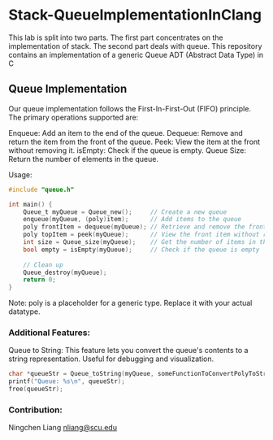 # Stack-QueueImplementationInClang
This lab is split into two parts. The first part concentrates on the implementation of stack. The second part deals with queue.
This repository contains an implementation of a generic Queue ADT (Abstract Data Type) in C

## Queue Implementation
Our queue implementation follows the First-In-First-Out (FIFO) principle. The primary operations supported are:

Enqueue: Add an item to the end of the queue.
Dequeue: Remove and return the item from the front of the queue.
Peek: View the item at the front without removing it.
isEmpty: Check if the queue is empty.
Queue Size: Return the number of elements in the queue.

Usage:
```c
#include "queue.h"

int main() {
    Queue_t myQueue = Queue_new();     // Create a new queue
    enqueue(myQueue, (poly)item);      // Add items to the queue
    poly frontItem = dequeue(myQueue); // Retrieve and remove the front item
    poly topItem = peek(myQueue);      // View the front item without removing
    int size = Queue_size(myQueue);    // Get the number of items in the queue
    bool empty = isEmpty(myQueue);     // Check if the queue is empty
    
    // Clean up
    Queue_destroy(myQueue);
    return 0;
}
```
Note: poly is a placeholder for a generic type. Replace it with your actual datatype.

### Additional Features:
Queue to String: This feature lets you convert the queue's contents to a string representation. Useful for debugging and visualization.
```c
char *queueStr = Queue_toString(myQueue, someFunctionToConvertPolyToString);
printf("Queue: %s\n", queueStr);
free(queueStr);
```
### Contribution:
Ningchen Liang nliang@scu.edu

